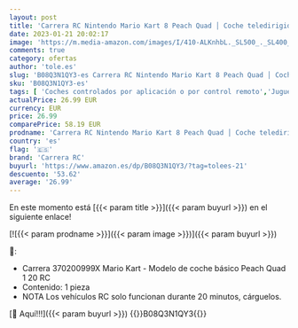 ```yaml
---
layout: post
title: 'Carrera RC Nintendo Mario Kart 8 Peach Quad │ Coche teledirigido de 6 años para uso interior y exterior │ Mini Mario Kart con mando a distancia para llevar │ Juguetes para niños y adultos'
date: 2023-01-21 20:02:17
image: 'https://m.media-amazon.com/images/I/410-ALKnhbL._SL500_._SL400_.jpg'
comments: true
category: ofertas
author: 'tole.es'
slug: 'B08Q3N1QY3-es Carrera RC Nintendo Mario Kart 8 Peach Quad │ Coche...'
sku: 'B08Q3N1QY3-es'
tags: [ 'Coches controlados por aplicación o por control remoto','Juguetes','Juguetes y juegos','Radiocontrol','Vehículos controlados por aplicación y control remoto','carrera rc','nintendo','🇪🇸', ]
actualPrice: 26.99 EUR
currency: EUR
price: 26.99
comparePrice: 58.19 EUR
prodname: 'Carrera RC Nintendo Mario Kart 8 Peach Quad │ Coche teledirigido de 6 años para uso interior y exterior │ Mini Mario Kart con mando a distancia para llevar │ Juguetes para niños y adultos'
country: 'es'
flag: '🇪🇸'
brand: 'Carrera RC'
buyurl: 'https://www.amazon.es/dp/B08Q3N1QY3/?tag=tolees-21'
descuento: '53.62'
average: '26.99'
---
```


En este momento está [{{< param title >}}]({{< param buyurl >}}) en el siguiente enlace!

[![{{< param prodname >}}]({{< param image >}})]({{< param buyurl >}})

🔎:

- Carrera 370200999X Mario Kart - Modelo de coche básico Peach Quad 1 20 RC
- Contenido: 1 pieza
- NOTA Los vehículos RC solo funcionan durante 20 minutos, cárguelos.

[🛒 Aquí!!!]({{< param buyurl >}})
{{<world>}}B08Q3N1QY3{{</world>}}
